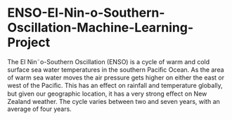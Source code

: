 # ENSO-El-Nin-o-Southern-Oscillation-Machine-Learning-Project
The El Nin˜o-Southern Oscillation (ENSO) is a cycle of warm and cold surface sea water temperatures in the southern Paciﬁc Ocean. As the area of warm sea water moves the air pressure gets higher on either the east or west of the Paciﬁc. This has an eﬀect on rainfall and temperature globally, but given our geographic location, it has a very strong eﬀect on New Zealand weather. The cycle varies between two and seven years, with an average of four years.
